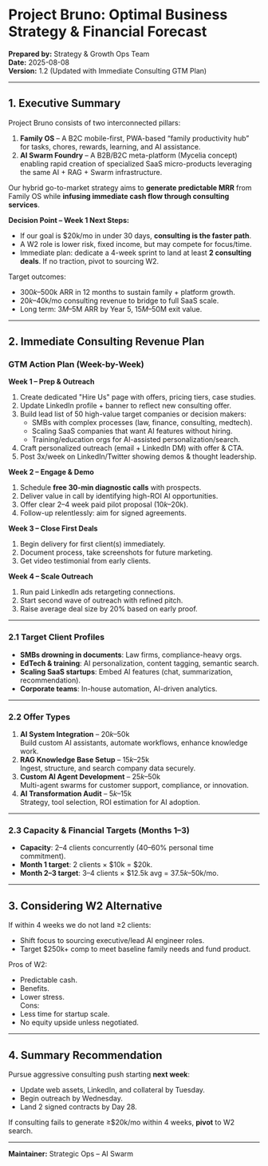 # Project Bruno: Optimal Business Strategy & Financial Forecast

**Prepared by:** Strategy & Growth Ops Team  
**Date:** 2025-08-08  
**Version:** 1.2 (Updated with Immediate Consulting GTM Plan)

---

## 1. Executive Summary

Project Bruno consists of two interconnected pillars:

1. **Family OS** – A B2C mobile-first, PWA-based “family productivity hub” for tasks, chores, rewards, learning, and AI assistance.
2. **AI Swarm Foundry** – A B2B/B2C meta-platform (Mycelia concept) enabling rapid creation of specialized SaaS micro-products leveraging the same AI + RAG + Swarm infrastructure.

Our hybrid go-to-market strategy aims to **generate predictable MRR** from Family OS while **infusing immediate cash flow through consulting services**.

**Decision Point – Week 1 Next Steps:**
- If our goal is $20k/mo in under 30 days, **consulting is the faster path**.
- A W2 role is lower risk, fixed income, but may compete for focus/time.
- Immediate plan: dedicate a 4-week sprint to land at least **2 consulting deals**. If no traction, pivot to sourcing W2.

Target outcomes:  
- $300k–$500k ARR in 12 months to sustain family + platform growth.
- $20k–$40k/mo consulting revenue to bridge to full SaaS scale.
- Long term: $3M–$5M ARR by Year 5, $15M–$50M exit value.

---

## 2. Immediate Consulting Revenue Plan

### GTM Action Plan (Week-by-Week)

**Week 1 – Prep & Outreach**
1. Create dedicated "Hire Us" page with offers, pricing tiers, case studies.
2. Update LinkedIn profile + banner to reflect new consulting offer.
3. Build lead list of 50 high-value target companies or decision makers:
   - SMBs with complex processes (law, finance, consulting, medtech).
   - Scaling SaaS companies that want AI features without hiring.
   - Training/education orgs for AI-assisted personalization/search.
4. Craft personalized outreach (email + LinkedIn DM) with offer & CTA.
5. Post 3x/week on LinkedIn/Twitter showing demos & thought leadership.

**Week 2 – Engage & Demo**
1. Schedule **free 30-min diagnostic calls** with prospects.
2. Deliver value in call by identifying high-ROI AI opportunities.
3. Offer clear 2–4 week paid pilot proposal ($10k–$20k).
4. Follow-up relentlessly: aim for signed agreements.

**Week 3 – Close First Deals**
1. Begin delivery for first client(s) immediately.
2. Document process, take screenshots for future marketing.
3. Get video testimonial from early clients.

**Week 4 – Scale Outreach**
1. Run paid LinkedIn ads retargeting connections.
2. Start second wave of outreach with refined pitch.
3. Raise average deal size by 20% based on early proof.

---

### 2.1 Target Client Profiles
- **SMBs drowning in documents**: Law firms, compliance-heavy orgs.
- **EdTech & training**: AI personalization, content tagging, semantic search.
- **Scaling SaaS startups**: Embed AI features (chat, summarization, recommendation).
- **Corporate teams**: In-house automation, AI-driven analytics.

---

### 2.2 Offer Types
1. **AI System Integration** – $20k–$50k  
   Build custom AI assistants, automate workflows, enhance knowledge work.
2. **RAG Knowledge Base Setup** – $15k–$25k  
   Ingest, structure, and search company data securely.
3. **Custom AI Agent Development** – $25k–$50k  
   Multi-agent swarms for customer support, compliance, or innovation.
4. **AI Transformation Audit** – $5k–$15k  
   Strategy, tool selection, ROI estimation for AI adoption.

---

### 2.3 Capacity & Financial Targets (Months 1–3)
- **Capacity**: 2–4 clients concurrently (40–60% personal time commitment).
- **Month 1 target**: 2 clients × $10k = $20k.  
- **Month 2–3 target**: 3–4 clients × $12.5k avg = $37.5k–$50k/mo.

---

## 3. Considering W2 Alternative
If within 4 weeks we do not land ≥2 clients:
- Shift focus to sourcing executive/lead AI engineer roles.
- Target $250k+ comp to meet baseline family needs and fund product.

Pros of W2:
- Predictable cash.
- Benefits.
- Lower stress.  
Cons:
- Less time for startup scale.
- No equity upside unless negotiated.

---

## 4. Summary Recommendation
Pursue aggressive consulting push starting **next week**:
- Update web assets, LinkedIn, and collateral by Tuesday.
- Begin outreach by Wednesday.
- Land 2 signed contracts by Day 28.

If consulting fails to generate ≥$20k/mo within 4 weeks, **pivot** to W2 search.

---

**Maintainer:** Strategic Ops – AI Swarm
